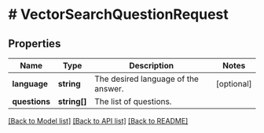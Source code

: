 # # VectorSearchQuestionRequest

## Properties

Name | Type | Description | Notes
------------ | ------------- | ------------- | -------------
**language** | **string** | The desired language of the answer. | [optional]
**questions** | **string[]** | The list of questions. |

[[Back to Model list]](../../README.md#models) [[Back to API list]](../../README.md#endpoints) [[Back to README]](../../README.md)
